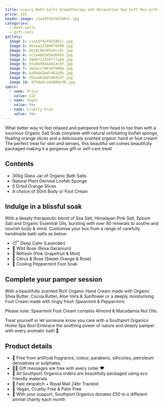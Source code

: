 ```yaml
---
title: Luxury Bath Salts Aromatherapy and Relaxation Spa Gift Box with Loofah & Hand Cream
price: £22
header_image: c1a18f9af025d67c.jpg
categories:
  - bath-salts
  - gift-sets
gallery:
  Image 1: c1a18f9af025d67c.jpg
  Image 2: de1aa223949fe598.jpg
  Image 3: bb19c06e95e4cc9c.jpg
  Image 4: cc1a48d3d56d64b5.jpg
  Image 5: 948872233bff7a88.jpg
  Image 6: 9fe869944e814c9f.jpg
  Image 7: eb4acc70b10f899e.jpg
  Image 8: b49b442bd7461d56.jpg
  Image 9: d5aae6a0d78045d7.jpg
  Image 10: 975de8cada889e30.jpg
specs:
  - name: Price
    value: £22
  - name: Vegan
    value: Yes
  - name: Cruelty Free
    value: Yes
---
```


What better way to feel relaxed and pampered from head to toe than with a luxurious Organic Salt Soak complete with natural exfoliating loofah sponge, floating orange slices and a deliciously scented organic hand or foot cream! The perfect treat for skin and senses, this beautiful set comes beautifully packaged making it a gorgeous gift or self-care treat!

## Contents

- 300g Glass Jar of Organic Bath Salts
- Natural Plant Derived Loofah Sponge
- 5 Dried Orange Slices
- A choice of 50ml Body or Foot Cream

## Indulge in a blissful soak

With a deeply therapeutic blend of Sea Salt, Himalayan Pink Salt, Epsom Salt and Organic Essential Oils, bursting with over 80 minerals to soothe and nourish body & mind. Customise your box from a range of carefully handmade bath salts as below:

- 😴 Deep Calm (Lavender)
- 🌹 Wild Rose (Rose Geranium)
- 🌿 Refresh (Pink Grapefruit & Mint)
- 🍊 Citrus & Rose (Sweet Orange & Rose)
- 🧊 Cooling Peppermint Foot Soak

## Complete your pamper session

With a beautifully scented Rich Organic Hand Cream made with Organic Shea Butter, Cocoa Butter, Aloe Vera & Sunflower or a deeply moisturising Foot Cream made with tingly fresh Spearmint & Peppermint.

Please note: Spearmint Foot Cream contains Almond & Macadamia Nut Oils.

Treat yourself or let someone know you care with a Southport Organics Home Spa Box! Embrace the soothing power of nature and deeply pamper with every aromatic bath 🛁

## Product details

- 🍊 Free from artificial fragrance, colour, parabens, sillicones, petroleum derivatives or sulphates.
- ✍🏼 Gift messages are free with every order ❤️
- 🌿 All Southport Organics orders are beautifully packaged using eco friendly materials
- 📮 Fast despatch + Royal Mail 24hr Tracked
- 🐰 Vegan, Cruelty Free & Palm Free
- 🐾 With your support, Southport Organics donates £50 to a different animal charity each month
